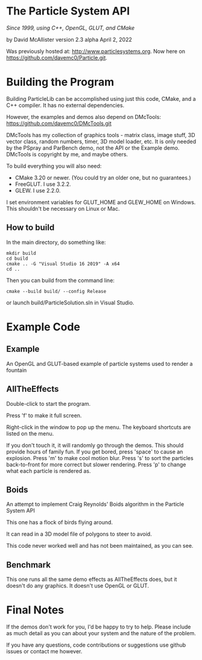 # The Particle System API

*Since 1999, using C++, OpenGL, GLUT, and CMake*

by David McAllister
version 2.3 alpha
April 2, 2022

Was previously hosted at: http://www.particlesystems.org.
Now here on https://github.com/davemc0/Particle.git.

Building the Program
====================

Building ParticleLib can be accomplished using just this code, CMake, and a C++ compiler.
It has no external dependencies.

However, the examples and demos also depend on DMcTools: https://github.com/davemc0/DMcTools.git

DMcTools has my collection of graphics tools - matrix class, image stuff,
3D vector class, random numbers, timer, 3D model loader, etc.
It is only needed by the PSpray and ParBench demo, not the API or the Example demo.
DMcTools is copyright by me, and maybe others.

To build everything you will also need:

* CMake 3.20 or newer. (You could try an older one, but no guarantees.)
* FreeGLUT. I use 3.2.2.
* GLEW. I use 2.2.0.

I set environment variables for GLUT_HOME and GLEW_HOME on Windows. This shouldn't be necessary on Linux or Mac.

How to build
------------

In the main directory, do something like:

    mkdir build
	cd build
	cmake .. -G "Visual Studio 16 2019" -A x64
	cd ..

Then you can build from the command line:

    cmake --build build/ --config Release

or launch build/ParticleSolution.sln in Visual Studio.

Example Code
============

Example
-------
An OpenGL and GLUT-based example of particle systems used to render a fountain

AllTheEffects
-------------
Double-click to start the program. 

Press 'f' to make it full screen.

Right-click in the window to pop up the menu. 
The keyboard shortcuts are listed on the menu.

If you don't touch it, it will randomly go through the demos. This should provide hours of family fun. 
If you get bored, press 'space' to cause an explosion.
Press 'm' to make cool motion blur.
Press 's' to sort the particles back-to-front for more correct but slower rendering.
Press 'p' to change what each particle is rendered as.

Boids
-----
An attempt to implement Craig Reynolds' Boids algorithm in the Particle System API

This one has a flock of birds flying around.

It can read in a 3D model file of polygons to steer to avoid.

This code never worked well and has not been maintained, as you can see.

Benchmark
---------
This one runs all the same demo effects as AllTheEffects does,
but it doesn't do any graphics. It doesn't use OpenGL or GLUT.

Final Notes
===========

If the demos don't work for you, I'd be happy to try to help. Please include as much detail as
you can about your system and the nature of the problem.

If you have any questions, code contributions or suggestions use github issues or contact me however.
